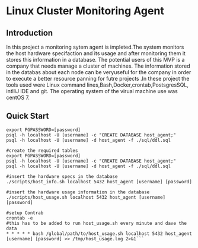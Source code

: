 # Linux Cluster Monitoring Agent
## Introduction
In this project a monitoring sytem agent is impleted.The system monitors the host hardware specifaction and its usage and after monitoring them it stores this information in a database. The potential users of this MVP is a company that needs manage a cluster of machines. The information stored in the databas about each node can be veryuseful for the company in order to execute a better resource panning for futre projects .In these project the tools used were Linux command lines,Bash,Docker,crontab,PostsgresSQL, intlliJ IDE and git. The operating system of the virual machine use was centOS 7.

## Quick Start
``` #create and run a psql intance using psql_docker.sh
export PGPASSWORD=[password]
psql -h localhost -U [username] -c "CREATE DATABASE host_agent;"
psql -h localhost -U [username] -d host_agent -f ./sql/ddl.sql

#create the required tables
export PGPASSWORD=[password]
psql -h localhost -U [username] -c "CREATE DATABASE host_agent;"
psql -h localhost -U [username] -d host_agent -f ./sql/ddl.sql

#insert the hardware specs in the database
./scripts/host_info.sh localhost 5432 host_agent [username] [password]

#insert the hardware usage information in the database
./scripts/host_usage.sh localhost 5432 host_agent [username] [password]

#setup Contrab
crontab -e
#this has to be added to run host_usage.sh every minute and dave the data
* * * * * bash /global/path/to/host_usage.sh localhost 5432 host_agent [username] [password] >> /tmp/host_usage.log 2>&1```

